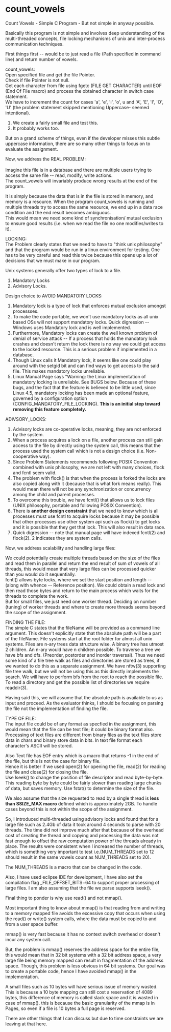 # count_vowels
Count Vowels - Simple C Program - But not simple in anyway possible.

Basically this program is not simple and involves deep understanding of the multi-threaded concepts, file locking mechanisms of unix and inter-process communication techniques.

First things first --  would be to just read a file (Path specified in command line) and return number of vowels.

count_vowels:\
Open specified file and get the file Pointer.\
Check if file Pointer is not null.\
Get each character from file using fgetc (FILE GET CHARACTER) until EOF (End Of File macro) and process the obtained character in switch case statement.\
We have to increment the count for cases 'a', 'e', 'i', 'o', u and 'A', 'E', 'I', 'O', 'U' (the problem statement skipped mentioning Uppercase- seemed intentional).

1. We create a fairly small file and test this.
2. It probably works too.

But on a grand scheme of things, even if the developer misses this subtle uppercase information, there are so many other things to focus on to evaluate the assignment.


Now, we address the REAL PROBLEM:\
\
Imagine this file is in a database and there are multiple users trying to access the same file -- read, modify, write actions.\
The count_vowels will invariably produce wrong results at the end of the program.

It is simply because the data that is in the file is stored in memory, and memory is a resource.
When the program count_vowels is running and multiple threads try to access the same resource, we end up in a data race condition and the end result becomes ambiguous.\
This would mean we need some kind of synchronisation/ mutual exclusion to ensure good results (i.e. when we read the file no one modifies/writes to it).

LOCKING:\
The Problem clearly states that we need to have to "think unix philosophy" and that the program would be run in a linux environment for testing.
One has to be very careful and read this twice because this opens up a lot of decisions that we must make in our program.

Unix systems generally offer two types of lock to a file.
1. Mandatory Locks
2. Advisory Locks.

Design choice to AVOID MANDATORY LOCKS:
1. Mandatory lock is a type of lock that enforces mutual exclusion amongst processses.
2. To make the code portable, we won't use mandatory locks as all unix based OSs will not support mandatory locks. Quick digression -- Windows uses Mandatory lock and is well implemented.
3. Furthermore, Mandatory locks can create the well known problem of denial of service attack -- If a process that holds the mandatory lock crashes and doesn't return the lock there is no way we could get access to the locked resource. This is a serious problem if implemented in a database.
4. Though Linux calls it Mandatory lock, it seems like one could play around with the setgid bit and can find ways to get access to the said file. This makes mandatory locks unreliable.
5. Linux Manual Page says "Warning: the Linux implementation of mandatory locking is unreliable.  See BUGS below.  Because of these bugs, and the fact
   that the feature is believed to be little used, since Linux 4.5, mandatory locking has been made an optional feature, governed by
   a configuration option (CONFIG_MANDATORY_FILE_LOCKING). **This is an initial step toward removing this feature completely.**
   
 ADIVSORY_LOCKS:
 1. Advisory locks are co-operative locks, meaning, they are not enforced by the system.
 2. When a process acquires a lock on a file, another process can still gain access to the file by directly using the system call, this means that the process used the system call which is not a design choice (i.e. Non-cooperative way).
 3. Since Problem Statements recommends following POSIX Convention combined with unix philosophy, we are not left with many choices, flock and fcntl seem valid.
 4. The problem with flock() is that when the process is forked the locks are also copied along with it (because that is what fork means really). This would mean there will not be any synchronization or concurrency among the child and parent processes.
 5. To overcome this trouble, we have fcntl() that allows us to lock files (UNIX philosophy, portable and following POSIX Convention).
 6. There is **another design constraint** that we need to know which is all processes must use fcntl to acquire locks because it may be possible that other processes use other system api such as flock() to get locks and it is possible that they get that lock. This will also result in data race.
 7. Quick digression -- note that manual page will have indexed fcntl(2) and flock(2). 2 indicates they are system calls.
 
 Now, we address scalability and handling large files:
 
We could potentially create multiple threads based on the size of the files and read them in parallel and return the end result of sum of vowels of all threads, this would mean that very large files can be processed quicker than you would do it sequentially.\
fcntl() allows byte locks, where we set the start position and length -- (along with whence -- Reference position). We could obtain a read lock and then read those bytes and return to the main process which waits for the threads to complete the work.\
But for small files, we just need one worker thread. Deciding on number (tuning) of worker threads and where to create more threads seems beyond the scope of the assignment.

FINDING THE FILE:\
The simple C states that the fileName will be provided as a command line argument. This doesn't explicitly state that the absolute path will be a part of the fileName. File systems start at the root folder for almost all unix systems. Files are n-ary trees data structure wise. A binary tree has utmost 2 children. An n-ary would have n children possible. To traverse a tree we have bfs and dfs. (Preorder, postorder and inorder traversal). Thus we need some kind of a file tree walk as files and directories are stored as trees, if we wanted to do this as a separate assignment. We have nftw(3) supporting file tree walk, but we will not be using this as this directly implements the search. We will have to perform bfs from the root to reach the possible file. To read a directory and get the possible list of directories we require readdir(3). 

Having said this, we will assume that the absolute path is available to us as input and proceed. As the evaluator thinks, I should be focusing on parsing the file not the implementation of finding the file.

TYPE OF FILE:\
The input file could be of any format as specfied in the assignment, this would mean that the file can be text file; it could be binary format also.
Processing of text files are different from binary files as the text files store data in chars and binary store data in bits. In text file format each character's ASCII will be stored.

Also Text file has EOF entry which is a macro that returns -1 in the end of the file, but this is not the case for binary file.\
Hence it is better if we used open(2) for opening the file, read(2) for reading the file and close(2) for closing the file.\
Use lseek() to change the position of file descriptor and read byte-by-byte. This reading byte by byte could be fairly slower than reading large chunks of data, but saves memory. Use fstat() to determine the size of the file.

We also assume that the size requested to read by a single thread is **less than SSIZE_MAX macro** defined which is approximately 2GB. To handle cases beyond this is not within the scope of the assignment.

So, I introduced multi-threaded using advisory locks and found that for a large file such as 2.4Gb of data it took around 4 seconds to parse with 20 threads. The time did not improve much after that because of the overhead cost of creating the thread and copying and processing the data was not fast enough to offset the raw computation power of the threads already in place. The results were consistent when I increased the number of threads, which is something very important to test i.e.(NUM_THREADS set to 12 should result in the same vowels count as NUM_THREADS set to 20).

The NUM_THREADS is a macro that can be changed in the code.

Also, I have used eclipse IDE for development, I have also set the compilation flag _FILE_OFFSET_BITS=64 to support proper processing of large files.
I am also assuming that the file we parse supports lseek().

Final thing to ponder is why use read() and not mmap().

Most important thing to know about mmap() is that reading from and writing to a memory mapped file avoids the excessive copy that occurs when using the read() or write() system calls, where the data must be copied to and from a user space buffer.

mmap() is very fast because it has no context switch overhead or doesn't incur any system call.

But, the problem is mmap() reserves the address space for the entire file, this would mean that in 32 bit systems with a 32 bit address space, a very large file being memory mapped can result in fragmentation of the address space. Though, this problem is less obvious in 64 bit systems. Our goal was to create a portable code, hence I have avoided mmap() in the implementation.

A small files such as 10 bytes will have serious issue of memory wasted. This is because a 10 byte mapping can still cost a reservation of 4089 bytes, this difference of memory is called slack space and it is wasted in case of mmap(). this is because the basic granularity of the mmap is in Pages, so even if a file is 10 bytes a full page is reserved. 

There are other things that I can discuss but due to time constraints we are leaving at that here.








